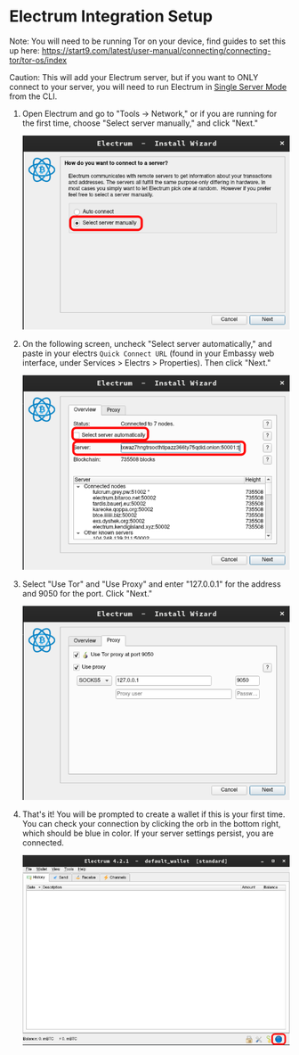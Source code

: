 # Electrum Integration Setup

Note: You will need to be running Tor on your device, find guides to set this up here: https://start9.com/latest/user-manual/connecting/connecting-tor/tor-os/index

Caution: This will add your Electrum server, but if you want to ONLY connect to your server, you will need to run Electrum in [Single Server Mode](https://electrum.readthedocs.io/en/latest/tor.html) from the CLI.

1. Open Electrum and go to "Tools -> Network," or if you are running for the first time, choose "Select server manually," and click "Next."

    ![Select Server](./assets/electrum0.png)

1. On the following screen, uncheck "Select server automatically," and paste in your electrs `Quick Connect URL` (found in your Embassy web interface, under Services > Electrs > Properties).  Then click "Next."

    ![Server Setup](./assets/electrum2.png)
    
1. Select "Use Tor" and "Use Proxy" and enter "127.0.0.1" for the address and 9050 for the port.  Click "Next."

    ![Enable Tor Proxy](./assets/electrum3.png)

1. That's it!  You will be prompted to create a wallet if this is your first time.  You can check your connection by clicking the orb in the bottom right, which should be blue in color.  If your server settings persist, you are connected.
    
    ![Add Server](./assets/electrum4.png)
